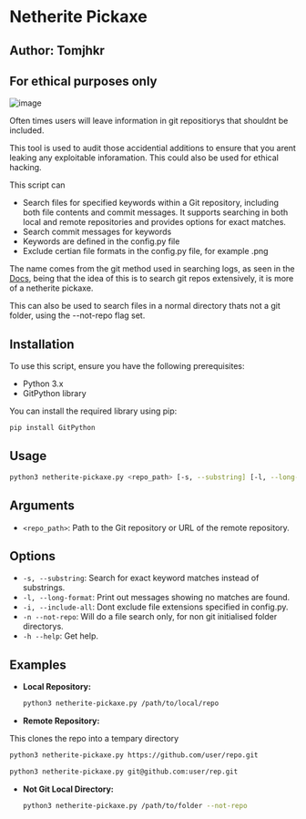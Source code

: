 # Netherite Pickaxe
## Author: Tomjhkr
## For ethical purposes only

![image](https://github.com/user-attachments/assets/8422a2cb-3b90-4be1-b37d-c7e854de3a22)

Often times users will leave information in git repositiorys that shouldnt be included.

This tool is used to audit those accidential additions to ensure that you arent leaking any exploitable inforamation. This could also be used for ethical hacking.

This script can
- Search files for specified keywords within a Git repository, including both file contents and commit messages. It supports searching in both local and remote repositories and provides options for exact matches.
- Search commit messages for keywords
- Keywords are defined in the config.py file
- Exclude certian file formats in the config.py file, for example .png

The name comes from the git method used in searching logs, as seen in the [Docs](https://git-scm.com/book/en/v2/Git-Tools-Searching), being that the idea of this is to search git repos extensively, it is more of a netherite pickaxe.

This can also be used to search files in a normal directory thats not a git folder, using the --not-repo flag set. 

## Installation

To use this script, ensure you have the following prerequisites:

- Python 3.x
- GitPython library

You can install the required library using pip:

```bash
pip install GitPython
```

## Usage

```bash
python3 netherite-pickaxe.py <repo_path> [-s, --substring] [-l, --long-format] [-i, --include-all] [-n, --not-repo]
```

## Arguments

- `<repo_path>`: Path to the Git repository or URL of the remote repository.
  
## Options

- `-s, --substring`: Search for exact keyword matches instead of substrings.
- `-l, --long-format`: Print out messages showing no matches are found.
- `-i, --include-all`: Dont exclude file extensions specified in config.py.
- `-n --not-repo`: Will do a file search only, for non git initialised folder directorys.
- `-h --help`: Get help.

## Examples

- **Local Repository:**
  
  ```bash
  python3 netherite-pickaxe.py /path/to/local/repo
  ```

- **Remote Repository:**

This clones the repo into a tempary directory

  ```bash
  python3 netherite-pickaxe.py https://github.com/user/repo.git
  ```
  ```bash
  python3 netherite-pickaxe.py git@github.com:user/rep.git
  ```
- **Not Git Local Directory:**

  ```bash
  python3 netherite-pickaxe.py /path/to/folder --not-repo
  ```

